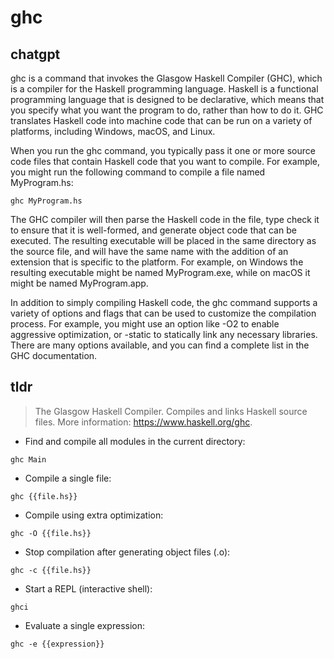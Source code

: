 # ghc 
## chatgpt 
ghc is a command that invokes the Glasgow Haskell Compiler (GHC), which is a compiler for the Haskell programming language. Haskell is a functional programming language that is designed to be declarative, which means that you specify what you want the program to do, rather than how to do it. GHC translates Haskell code into machine code that can be run on a variety of platforms, including Windows, macOS, and Linux.

When you run the ghc command, you typically pass it one or more source code files that contain Haskell code that you want to compile. For example, you might run the following command to compile a file named MyProgram.hs:

```
ghc MyProgram.hs
```

The GHC compiler will then parse the Haskell code in the file, type check it to ensure that it is well-formed, and generate object code that can be executed. The resulting executable will be placed in the same directory as the source file, and will have the same name with the addition of an extension that is specific to the platform. For example, on Windows the resulting executable might be named MyProgram.exe, while on macOS it might be named MyProgram.app.

In addition to simply compiling Haskell code, the ghc command supports a variety of options and flags that can be used to customize the compilation process. For example, you might use an option like -O2 to enable aggressive optimization, or -static to statically link any necessary libraries. There are many options available, and you can find a complete list in the GHC documentation. 

## tldr 
 
> The Glasgow Haskell Compiler.
> Compiles and links Haskell source files.
> More information: <https://www.haskell.org/ghc>.

- Find and compile all modules in the current directory:

`ghc Main`

- Compile a single file:

`ghc {{file.hs}}`

- Compile using extra optimization:

`ghc -O {{file.hs}}`

- Stop compilation after generating object files (.o):

`ghc -c {{file.hs}}`

- Start a REPL (interactive shell):

`ghci`

- Evaluate a single expression:

`ghc -e {{expression}}`
